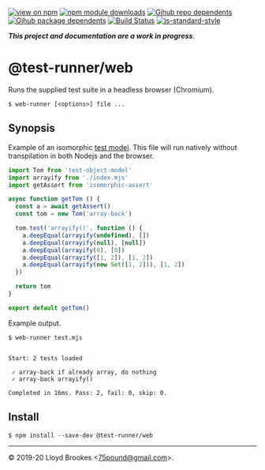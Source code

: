 [![view on npm](https://badgen.net/npm/v/@test-runner/web)](https://www.npmjs.org/package/@test-runner/web)
[![npm module downloads](https://badgen.net/npm/dt/@test-runner/web)](https://www.npmjs.org/package/@test-runner/web)
[![Gihub repo dependents](https://badgen.net/github/dependents-repo/test-runner-js/web-runner)](https://github.com/test-runner-js/web-runner/network/dependents?dependent_type=REPOSITORY)
[![Gihub package dependents](https://badgen.net/github/dependents-pkg/test-runner-js/web-runner)](https://github.com/test-runner-js/web-runner/network/dependents?dependent_type=PACKAGE)
[![Build Status](https://travis-ci.org/test-runner-js/web-runner.svg?branch=master)](https://travis-ci.org/test-runner-js/web-runner)
[![js-standard-style](https://img.shields.io/badge/code%20style-standard-brightgreen.svg)](https://github.com/feross/standard)

***This project and documentation are a work in progress***.

# @test-runner/web

Runs the supplied test suite in a headless browser (Chromium).

```
$ web-runner [<options>] file ...
```

## Synopsis

Example of an isomorphic [test model](https://github.com/test-runner-js/test-object-model). This file will run natively without transpilation in both Nodejs and the browser.

```js
import Tom from 'test-object-model'
import arrayify from './index.mjs'
import getAssert from 'isomorphic-assert'

async function getTom () {
  const a = await getAssert()
  const tom = new Tom('array-back')

  tom.test('arrayify()', function () {
    a.deepEqual(arrayify(undefined), [])
    a.deepEqual(arrayify(null), [null])
    a.deepEqual(arrayify(0), [0])
    a.deepEqual(arrayify([1, 2]), [1, 2])
    a.deepEqual(arrayify(new Set([1, 2])), [1, 2])
  })

  return tom
}

export default getTom()
```

Example output.

```
$ web-runner test.mjs


Start: 2 tests loaded

 ✓ array-back if already array, do nothing
 ✓ array-back arrayify()

Completed in 16ms. Pass: 2, fail: 0, skip: 0.
```

## Install

```
$ npm install --save-dev @test-runner/web
```

* * *

&copy; 2019-20 Lloyd Brookes \<75pound@gmail.com\>.

